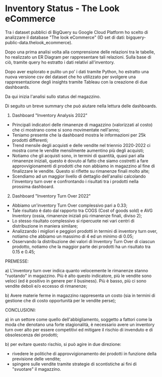 # Inventory Status - The Look eCommerce

Tra i dataset pubblici di BigQuery su Google Cloud Platform ho scelto di analizzare il database "The look eCommerce" (ID set di dati: bigquery-public-data.thelook_ecommerce).

Dopo una prima analisi volta alla comprensione delle relazioni tra le tabelle, ho realizzato un ER Diagram per rappresentare tali relazioni. Sulla base di ciò, tramite query ho estratto i dati relativi all'inventory.

Dopo aver esplorato e pulito un po' i dati tramite Python, ho estratto una nuova versione csv del dataset che ho utilizzato per svolgere una rappresentazione degli insights tramite Tableau con la creazione di due dashboards.

Da qui inizia l'analisi sullo status del magazzino.

Di seguito un breve summary che può aiutare nella lettura delle dashboards.

1) Dashboard "Inventory Analysis 2022"
- Principali indicatori delle rimanenze di magazzino (valorizzati al costo) che ci mostrano come si sono movimentate nell'anno;
- Teniamo presente che la dashboard mostra le informazioni per 25k prodotti differenti;
- Trend mensile degli acquisti e delle vendite nel triennio 2020-2022 ci mostra come le vendite mensilmente aumentino più degli acquisti;
- Notiamo che gli acquisti sono, in termini di quantità, quasi pari alla rimanenze iniziali, questo è dovuto al fatto che siamo costretti a fare approvvigionamenti di prodotti che non abbiamo in magazzino al fine di finalizzare le vendite. Questo si riflette su rimanenze finali molto alte;
- Scendiamo ad un maggior livello di dettaglio dell'analisi calcolando l'inventory turn over e confrontando i risultati tra i prodotti nella prossima dashboard.

2) Dashboard "Inventory Turn Over 2022"
- Abbiamo un'inventory Turn Over complessivo pari a 0.33;
- Tale risultato è dato dal rapporto tra COGS (Cost of goods sold) e AVG Inventory (ossia, rimanenze iniziali più rimanenze finali, diviso 2);
- Lo stesso risultato complessivo si ripercuote nei vari centri di distribuzione in maniera similare;
- Analizzando i migliori e peggiori prodotti in termini di inventory turn over, notiamo che abbiamo un massimo di 4 ed un minimo di 0.05;
- Osservando la distribuzione dei valori di Inventory Turn Over di ciascun prodotto, notiamo che la maggior parte dei prodotti ha un risultato tra 0.15 e 0.45;

PREMESSE:

a) L'inventory turn over indica quanto velocemente le rimanenze stanno "ruotando" in magazzino. Più è alto questo indicatore, più le vendite sono veloci (ed è positivo in genere per il business). Più è basso, più ci sono vendite deboli e/o eccesso di rimanenze;

b) Avere materie ferme in magazzino rappresenta un costo (sia in termini di gestione che di costo opportunità per le vendite perse);

CONCLUSIONI:

a) in un settore come quello dell'abbigliamento, soggetto a fattori come la moda che denotano una forte stagionalità, è necessario avere un inventory turn over alto per essere competitivi ed mitigare il rischio di invenduto e di obsolescenza dei prodotti;

b) per evitare questo rischio, si può agire in due direzione:

- rivedere le politiche di approvvigionamento dei prodotti in funzione della previsione delle vendite;
- spingere sulle vendite tramite strategie di scontistiche ai fini di "svuotare" il magazzino.


